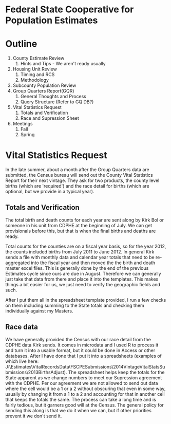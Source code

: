 # Federal State Cooperative for Population Estimates

# Outline
1. County Estimate Review
	1. Hints and Tips - We aren't ready usually
2. Housing Unit Review
	1. Timing and RCS
	2. Methodology
3. Subcounty Population Review
4. Group Quarters Report(GQR)
	1. General Thoughts and Process
	2. Query Structure (Refer to GQ DB?)
5. Vital Statistics Request
 	1. Totals and Verification
 	2. Race and Supression Sheet
6. Meetings
	1. Fall
	2. Spring



# Vital Statistics Request

In the late summer, about a month after the Group Quarters data are submitted, the Census bureau will send out the County Vital Statistics Report for their next vintage.  They ask for two products, the county level births (which are 'required') and the race detail for births (which are optional, but we provide in a typical year).

## Totals and Verification

The total birth and death counts for each year are sent along by Kirk Bol or someone in his unit from CDPHE at the beginning of July.  We can get provisionals before this, but that is when the final births and deaths are ready.  

Total counts for the counties are on a fiscal year basis, so for the year 2012, the counts included births from July 2011 to June 2012.  In general Kirk sends a file with monthly data and calendar year totals that need to be re-aggregated into the fiscal year and then moved the the birth and death master excel files.  This is generally done by the end of the previous Estimates cycle since ours are due in August.  Therefore we can generally just take that data from there and place it into the templates.  This makes things a bit easier for us, we just need to verify the geographic fields and such.

After I put them all in the spreadsheet template provided, I run a few checks on them including summing to the State totals and checking them individually against my Masters.

## Race data

We have generally provided the Census with our race detail from the CDPHE data Kirk sends.  It comes in microdata and I used R to process it and turn it into a usable format, but it could be done in Access or other databases.  After I have done that I put it into a spreadsheets (examples of which live here: J:\Estimates\VitalRecordsData\FSCPESubmissions\2014VintageVitalStatsSubmissions\2013BirthsAdjust).  The spreadsheet helps keep the totals for the State apparent as we change numbers to meet our Supression agreement with the CDPHE.  Per our agreement we are not allowed to send out data where the cell would be a 1 or a 2 without obscuring that even in some way, usually by changing it from a 1 to a 2 and accounting for that in another cell that keeps the totals the same.  The process can take a long time and is fairly tedious, but it garners good will at the Census.  The general policy for sending this along is that we do it when we can, but if other priorities prevent it we don't send it.
